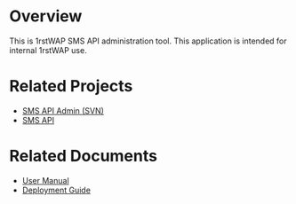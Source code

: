 Overview
========

This is 1rstWAP SMS API administration tool. This application is intended for internal 1rstWAP use.


Related Projects
================
* [SMS API Admin (SVN)](http://10.32.6.84/dev/svn-server-dev/trunk/sms_api_v2_admin)
* [SMS API](http://10.32.6.84/dev/svn-server-dev/trunk/sms_api_v2)


Related Documents
=================

* [User Manual](https://doc-srv.1rstwap.com/share/page/site/sms-product-docs/document-details?nodeRef=workspace://SpacesStore/e9e6c41a-e446-4241-a9f5-74f41eb3c0cf)
* [Deployment Guide](https://doc-srv.1rstwap.com/share/page/site/sms-product-docs/document-details?nodeRef=workspace://SpacesStore/a99338a3-19cf-43f8-80aa-8680772071e5)
